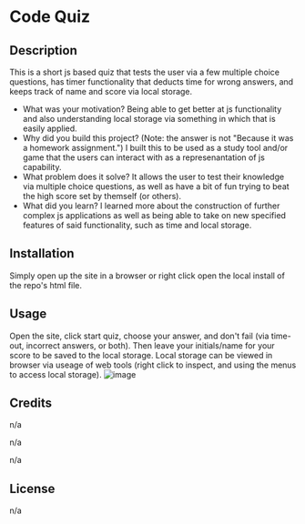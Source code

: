 # Code Quiz

## Description

This is a short js based quiz that tests the user via a few multiple choice questions, has timer functionality that deducts time for wrong answers, and keeps track of name and score via local storage. 

- What was your motivation?
Being able to get better at js functionality and also understanding local storage via something in which that is easily applied. 
- Why did you build this project? (Note: the answer is not \"Because it was a homework assignment.")
I built this to be used as a study tool and/or game that the users can interact with  as a represenantation of js capability. 
- What problem does it solve?
It allows the user to test their knowledge via multiple choice questions, as well as have a bit of fun trying to beat the high score set by themself (or others).
- What did you learn?
I learned more about the construction of further complex js applications as well as being able to take on new specified features of said functionality, such as time and local storage. 

## Installation

Simply open up the site in a browser or right click open the local install of the repo's html file. 

## Usage

Open the site, click start quiz, choose your answer, and don't fail (via time-out, incorrect answers, or both). Then leave your initials/name for your score to be saved to the local storage. Local storage can be viewed in browser via useage of web tools (right click to inspect, and using the menus to access local storage). ![image](https://github.com/deltamango777/Code-Quiz/assets/123947166/1502c20e-6821-48ea-8785-560a00ca6f0f)


## Credits

n/a

n/a

n/a

## License

n/a

